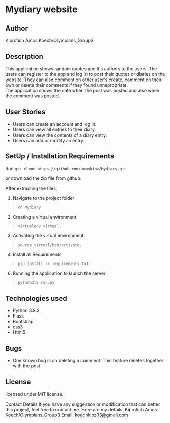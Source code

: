 # Mydiary website

## Author

Kiprotich Amos Koech/Olympians_Group3

## Description

This application shows random quotes and it's authors to the users. The users can register to the app and log in to post their quotes or diaries on the website. They can also comment on other user's create, comment on their own or delete their comments if they found unnapropriate.   
The application shows the date when the post was posted and also when the comment was posted.

## User Stories
* Users can create an account and log in.
* Users can view all entries to their diary.
* Users can view the contents of a diary entry.
* Users can add or modify an entry.


## SetUp / Installation Requirements
Run 
``git clone https://github.com/amoskipz/Mydiary.git``

or download the zip file from github.

After extracting the files, 

1. Navigate to the project folder
>``cd Mydiary.`` 

2. Creating a virtual environment
>``virtualenv virtual.``

3. Activating the virtual environment
>``source virtual/bin/activate.``

4. Install all Requirements
>``pip install -r requirements.txt.``

6. Running the application to launch the server
>``python3.8 run.py``


## Technologies used
* Python 3.8.2
* Flask
* Bootstrap
* css3
* Html5

## Bugs

* One known bug is on deleting a comment. This feature deletes together with the post.


## License

licensed under MIT license.

Contact Details
If you have any suggestion or modification that can better this project, feel free to contact me. Here are my details: Kiprotich Amos Koech/Olympians_Group3 Email: koechkipz03@gmail.com

